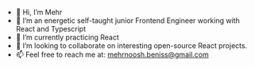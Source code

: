 - 👋 Hi, I’m Mehr 
- 👀 I’m an energetic self-taught junior Frontend Engineer working with React and Typescript
- 🌱 I’m currently practicing React
- 💞️ I’m looking to collaborate on interesting open-source React projects.
- 📫 Feel free to reach me at: mehrnoosh.beniss@gmail.com

<!---
mehrbeniss/mehrbeniss is a ✨ special ✨ repository because its `README.md` (this file) appears on your GitHub profile.
You can click the Preview link to take a look at your changes.
--->
